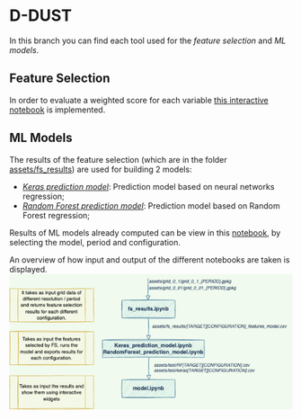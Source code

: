 # D-DUST
In this branch you can find each tool used for the *feature selection* and *ML models*. 


## Feature Selection
In order to evaluate a weighted score for each variable [this interactive notebook](https://github.com/opengeolab/D-DUST/blob/thesis_MB/notebooks/fs_results.ipynb) is implemented.

## ML Models
The results of the feature selection (which are in the folder [assets/fs_results](https://github.com/opengeolab/D-DUST/tree/thesis_MB/notebooks/assets/fs_results)) are used for building 2 models:
- *[Keras prediction model](https://github.com/opengeolab/D-DUST/blob/thesis_MB/notebooks/Keras_prediction_model.ipynb)*: Prediction model based on neural networks regression;
- *[Random Forest prediction model](https://github.com/opengeolab/D-DUST/blob/thesis_MB/notebooks/RandomForest_prediction_model.ipynb)*: Prediction model based on Random Forest regression;

Results of ML models already computed can be view in this [notebook](https://github.com/opengeolab/D-DUST/blob/thesis_MB/notebooks/model.ipynb), by selecting the model, period and configuration.

An overview of how input and output of the different notebooks are taken is displayed.
<img width="700" src = notebooks/assets/images/overview.png>
